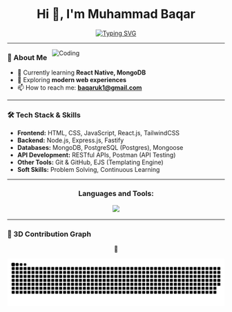 <h1 align="center">Hi 👋, I'm Muhammad Baqar</h1>

<div align="center">
  <a href="https://git.io/typing-svg" align="center">
    <img src="https://readme-typing-svg.herokuapp.com?font=poppins&size=25&weight=900&pause=1000&color=8651F7&&center=true&vCenter=true&random=false&width=600&lines=Full-Stack+Developer+from+Pakistan+🇵🇰;Passionate+about+Web+%26+Mobile+Development;Always+Learning+%26+Building+%E2%9C%8C" alt="Typing SVG" />
  </a>
</div>

---

<img align="right" alt="Coding" width="400" src="https://camo.githubusercontent.com/1a28adbdab3fbb859ff593fcb88c8af70f97abebd21879da637ac2855d5a98ea/68747470733a2f2f7777772e77656232347a6f6e652e636f6d2f77702d636f6e74656e742f75706c6f6164732f323032322f30392f3263373738655f38396430396333383062376234613039626364626362333239633437333462335f6d76322e676966">

### 📌 About Me
- 🌱 Currently learning **React Native, MongoDB**
- 🚀 Exploring **modern web experiences**
- 📫 How to reach me: **baqaruk1@gmail.com**

---

### 🛠️ Tech Stack & Skills
- **Frontend:** HTML, CSS, JavaScript, React.js, TailwindCSS
- **Backend:** Node.js, Express.js, Fastify
- **Databases:** MongoDB, PostgreSQL (Postgres), Mongoose
- **API Development:** RESTful APIs, Postman (API Testing)
- **Other Tools:** Git & GitHub, EJS (Templating Engine)
- **Soft Skills:** Problem Solving, Continuous Learning

---

<h3 align="center">Languages and Tools:</h3>
<p align="center">
  <img src="https://skillicons.dev/icons?i=html,css,js,react,tailwind,nodejs,express,bootstrap,mongodb,postgres,redux,git,github,postman" />
</p>

---

### 🎨 3D Contribution Graph
<p align="center">🐍</p>
<p align="center">
  <img src="https://raw.githubusercontent.com/platane/platane/output/github-contribution-grid-snake.svg" width="800"/>
</p>
